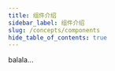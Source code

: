 ```yaml
---
title: 组件介绍
sidebar_label: 组件介绍
slug: /concepts/components
hide_table_of_contents: true
---
```

balala...